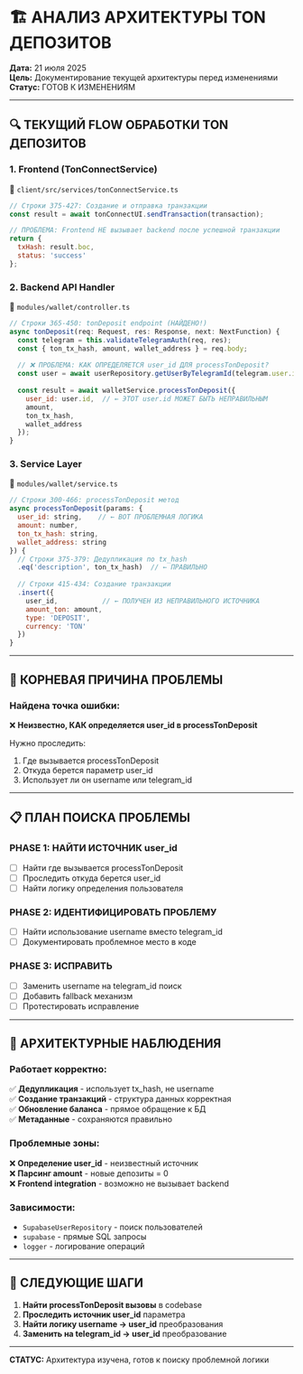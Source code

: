 # 🏗️ АНАЛИЗ АРХИТЕКТУРЫ TON ДЕПОЗИТОВ
**Дата:** 21 июля 2025  
**Цель:** Документирование текущей архитектуры перед изменениями  
**Статус:** ГОТОВ К ИЗМЕНЕНИЯМ

---

## 🔍 **ТЕКУЩИЙ FLOW ОБРАБОТКИ TON ДЕПОЗИТОВ**

### **1. Frontend (TonConnectService)**
📂 `client/src/services/tonConnectService.ts`
```javascript
// Строки 375-427: Создание и отправка транзакции
const result = await tonConnectUI.sendTransaction(transaction);

// ПРОБЛЕМА: Frontend НЕ вызывает backend после успешной транзакции
return {
  txHash: result.boc,
  status: 'success'  
};
```

### **2. Backend API Handler** 
📂 `modules/wallet/controller.ts`
```javascript
// Строки 365-450: tonDeposit endpoint (НАЙДЕНО!)
async tonDeposit(req: Request, res: Response, next: NextFunction) {
  const telegram = this.validateTelegramAuth(req, res);
  const { ton_tx_hash, amount, wallet_address } = req.body;
  
  // ❌ ПРОБЛЕМА: КАК ОПРЕДЕЛЯЕТСЯ user_id ДЛЯ processTonDeposit?
  const user = await userRepository.getUserByTelegramId(telegram.user.id);  
  
  const result = await walletService.processTonDeposit({
    user_id: user.id,  // ← ЭТОТ user.id МОЖЕТ БЫТЬ НЕПРАВИЛЬНЫМ
    amount,
    ton_tx_hash,
    wallet_address
  });
}
```

### **3. Service Layer**
📂 `modules/wallet/service.ts`
```javascript
// Строки 300-466: processTonDeposit метод
async processTonDeposit(params: {
  user_id: string,    // ← ВОТ ПРОБЛЕМНАЯ ЛОГИКА
  amount: number,
  ton_tx_hash: string,
  wallet_address: string
}) {
  // Строки 375-379: Дедупликация по tx_hash
  .eq('description', ton_tx_hash)  // ← ПРАВИЛЬНО
  
  // Строки 415-434: Создание транзакции
  .insert({
    user_id,           // ← ПОЛУЧЕН ИЗ НЕПРАВИЛЬНОГО ИСТОЧНИКА
    amount_ton: amount,
    type: 'DEPOSIT',
    currency: 'TON'
  })
}
```

---

## 🚨 **КОРНЕВАЯ ПРИЧИНА ПРОБЛЕМЫ**

### **Найдена точка ошибки:**
❌ **Неизвестно, КАК определяется user_id в processTonDeposit**

Нужно проследить:
1. Где вызывается processTonDeposit 
2. Откуда берется параметр user_id
3. Использует ли он username или telegram_id

---

## 📋 **ПЛАН ПОИСКА ПРОБЛЕМЫ**

### **PHASE 1: НАЙТИ ИСТОЧНИК user_id**
- [ ] Найти где вызывается processTonDeposit
- [ ] Проследить откуда берется user_id 
- [ ] Найти логику определения пользователя

### **PHASE 2: ИДЕНТИФИЦИРОВАТЬ ПРОБЛЕМУ**
- [ ] Найти использование username вместо telegram_id
- [ ] Документировать проблемное место в коде

### **PHASE 3: ИСПРАВИТЬ**
- [ ] Заменить username на telegram_id поиск
- [ ] Добавить fallback механизм
- [ ] Протестировать исправление

---

## 🔧 **АРХИТЕКТУРНЫЕ НАБЛЮДЕНИЯ**

### **Работает корректно:**
✅ **Дедупликация** - использует tx_hash, не username  
✅ **Создание транзакций** - структура данных корректная  
✅ **Обновление баланса** - прямое обращение к БД  
✅ **Метаданные** - сохраняются правильно  

### **Проблемные зоны:**
❌ **Определение user_id** - неизвестный источник  
❌ **Парсинг amount** - новые депозиты = 0  
❌ **Frontend integration** - возможно не вызывает backend  

### **Зависимости:**
- `SupabaseUserRepository` - поиск пользователей
- `supabase` - прямые SQL запросы  
- `logger` - логирование операций

---

## 🎯 **СЛЕДУЮЩИЕ ШАГИ**

1. **Найти processTonDeposit вызовы** в codebase
2. **Проследить источник user_id** параметра  
3. **Найти логику username → user_id** преобразования
4. **Заменить на telegram_id → user_id** преобразование

---

**СТАТУС:** Архитектура изучена, готов к поиску проблемной логики